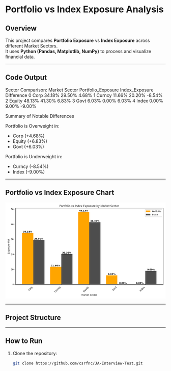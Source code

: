 # Portfolio vs Index Exposure Analysis 

## Overview
This project compares **Portfolio Exposure** vs **Index Exposure** across different Market Sectors.  
It uses **Python (Pandas, Matplotlib, NumPy)** to process and visualize financial data.

---

## Code Output

Sector Comparison:
  Market Sector Portfolio_Exposure Index_Exposure Difference
0          Corp             34.18%         29.50%      4.68%
1        Curncy             11.66%         20.20%     -8.54%
2        Equity             48.13%         41.30%      6.83%
3          Govt              6.03%          0.00%      6.03%
4         Index              0.00%          9.00%     -9.00%

Summary of Notable Differences

 Portfolio is Overweight in:
  - Corp (+4.68%)
  - Equity (+6.83%)
  - Govt (+6.03%)

 Portfolio is Underweight in:
  - Curncy (-8.54%)
  - Index (-9.00%)

---

## Portfolio vs Index Exposure Chart
![Portfolio vs Index Exposure](portfolio_vs_index.png)

---

## Project Structure

---

## How to Run
1. Clone the repository:
   ```bash
   git clone https://github.com/csrfnc/JA-Interview-Test.git
